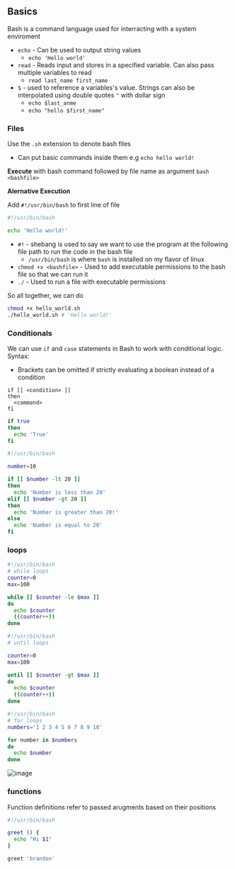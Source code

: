 ## Basics ##
Bash is a command language used for interracting with a system enviroment
- `echo` - Can be used to output string values
  - `echo 'Hello world'`
- `read` - Reads input and stores in a specified variable. Can also pass multiple variables to read
  -  `read last_name first_name`
- `$` - used to reference a variables's value. Strings can also be interpolated using double quotes `"` with dollar sign
  - `echo $last_anme` 
  - `echo "hello $first_name"`

### Files ###
Use the `.sh` extension to denote bash files
- Can put basic commands inside them e.g `echo hello world!`

**Execute** with bash command followed by file name as argument `bash <bashfile>`

**Alernative Execution**

Add `#!/usr/bin/bash` to first line of file
```bash
#!/usr/bin/bash

echo 'Hello world!'
```
- `#!` - shebang is used to say we want to use the program at the following file path to run the code in the bash file
  - `/usr/bin/bash` is where `bash` is installed on my flavor of linux
- `chmod +x <bashfile>` - Used to add executable permissions to the bash file so that we can run it
- `./` - Used to run a file with executable permissions

So all together, we can do
```bash
chmod +x hello_world.sh
./hello_world.sh # 'Hello world!'
```
### Conditionals ###
We can use `if` and `case` statements in Bash to work with conditional logic. Syntax:
- Brackets can be omitted if strictly evaluating a boolean instead of a condition
```
if [[ <condition> ]]
then
  <command>
fi
```
```bash
if true
then
  echo 'True'
fi
```
```bash
#!/usr/bin/bash

number=10

if [[ $number -lt 20 ]]
then
  echo 'Number is less than 20'
elif [[ $number -gt 20 ]]
then
  echo 'Number is greater than 20!'
else
  echo 'Number is equal to 20'
fi
```

### loops ###
```bash
#!/usr/bin/bash
# while loops
counter=0
max=100

while [[ $counter -le $max ]]
do
  echo $counter
  ((counter++))
done
```
```bash
#!/usr/bin/bash
# until loops

counter=0
max=100

until [[ $counter -gt $max ]]
do
  echo $counter
  ((counter++))
done
```
```bash
#!/usr/bin/bash
# for loops
numbers='1 2 3 4 5 6 7 8 9 10'

for number in $numbers
do
  echo $number
done
```
![image](https://user-images.githubusercontent.com/93304067/220205742-cede10c1-f0ab-45c9-8401-0087318b463b.png)


### functions ###
Function definitions refer to passed arugments based on their positions
```bash
#!/usr/bin/bash

greet () {
  echo "Hi $1"
}

greet 'brandon'
```
